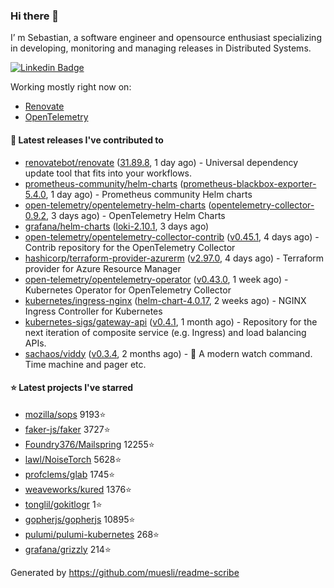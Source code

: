 ### Hi there 👋

I’ m Sebastian, a software engineer and opensource enthusiast specializing in developing, monitoring and managing releases in Distributed Systems.

[![Linkedin Badge](https://img.shields.io/badge/-LinkedIn-blue?style=flat&logo=Linkedin&logoColor=white&link=https://www.linkedin.com/in/sebastian-poxhofer/)](https://www.linkedin.com/in/sebastian-poxhofer/)

Working mostly right now on:
- [Renovate](https://github.com/renovatebot/renovate)
- [OpenTelemetry](https://github.com/open-telemetry)



#### 🚀 Latest releases I've contributed to

- [renovatebot/renovate](https://github.com/renovatebot/renovate) ([31.89.8](https://github.com/renovatebot/renovate/releases/tag/31.89.8), 1 day ago) - Universal dependency update tool that fits into your workflows.
- [prometheus-community/helm-charts](https://github.com/prometheus-community/helm-charts) ([prometheus-blackbox-exporter-5.4.0](https://github.com/prometheus-community/helm-charts/releases/tag/prometheus-blackbox-exporter-5.4.0), 1 day ago) - Prometheus community Helm charts
- [open-telemetry/opentelemetry-helm-charts](https://github.com/open-telemetry/opentelemetry-helm-charts) ([opentelemetry-collector-0.9.2](https://github.com/open-telemetry/opentelemetry-helm-charts/releases/tag/opentelemetry-collector-0.9.2), 3 days ago) - OpenTelemetry Helm Charts
- [grafana/helm-charts](https://github.com/grafana/helm-charts) ([loki-2.10.1](https://github.com/grafana/helm-charts/releases/tag/loki-2.10.1), 3 days ago)
- [open-telemetry/opentelemetry-collector-contrib](https://github.com/open-telemetry/opentelemetry-collector-contrib) ([v0.45.1](https://github.com/open-telemetry/opentelemetry-collector-contrib/releases/tag/v0.45.1), 4 days ago) - Contrib repository for the OpenTelemetry Collector
- [hashicorp/terraform-provider-azurerm](https://github.com/hashicorp/terraform-provider-azurerm) ([v2.97.0](https://github.com/hashicorp/terraform-provider-azurerm/releases/tag/v2.97.0), 4 days ago) - Terraform provider for Azure Resource Manager
- [open-telemetry/opentelemetry-operator](https://github.com/open-telemetry/opentelemetry-operator) ([v0.43.0](https://github.com/open-telemetry/opentelemetry-operator/releases/tag/v0.43.0), 1 week ago) - Kubernetes Operator for OpenTelemetry Collector
- [kubernetes/ingress-nginx](https://github.com/kubernetes/ingress-nginx) ([helm-chart-4.0.17](https://github.com/kubernetes/ingress-nginx/releases/tag/helm-chart-4.0.17), 2 weeks ago) - NGINX Ingress Controller for Kubernetes
- [kubernetes-sigs/gateway-api](https://github.com/kubernetes-sigs/gateway-api) ([v0.4.1](https://github.com/kubernetes-sigs/gateway-api/releases/tag/v0.4.1), 1 month ago) - Repository for the next iteration of composite service (e.g. Ingress) and load balancing APIs.
- [sachaos/viddy](https://github.com/sachaos/viddy) ([v0.3.4](https://github.com/sachaos/viddy/releases/tag/v0.3.4), 2 months ago) - 👀 A modern watch command. Time machine and pager etc.

#### ⭐ Latest projects I've starred

- [mozilla/sops](https://github.com/mozilla/sops}) 9193⭐
- [faker-js/faker](https://github.com/faker-js/faker}) 3727⭐
- [Foundry376/Mailspring](https://github.com/Foundry376/Mailspring}) 12255⭐
- [lawl/NoiseTorch](https://github.com/lawl/NoiseTorch}) 5628⭐
- [profclems/glab](https://github.com/profclems/glab}) 1745⭐
- [weaveworks/kured](https://github.com/weaveworks/kured}) 1376⭐
- [tonglil/gokitlogr](https://github.com/tonglil/gokitlogr}) 1⭐
- [gopherjs/gopherjs](https://github.com/gopherjs/gopherjs}) 10895⭐
- [pulumi/pulumi-kubernetes](https://github.com/pulumi/pulumi-kubernetes}) 268⭐
- [grafana/grizzly](https://github.com/grafana/grizzly}) 214⭐



Generated by https://github.com/muesli/readme-scribe
